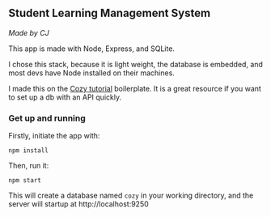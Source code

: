 ## Student Learning Management System

*Made by CJ*

This app is made with Node, Express, and SQLite.

I chose this stack, because it is light weight, the database is embedded, and most devs have Node installed on their machines.

I made this on the [Cozy tutorial](https://github.com/cozy/cozy-tutorial) boilerplate.
It is a great resource if you want to set up a db with an API quickly.

### Get up and running

Firstly, initiate the app with:
```
npm install
```

Then, run it:
```
npm start
```

This will create a database named `cozy` in your working directory, and the server will startup at http://localhost:9250